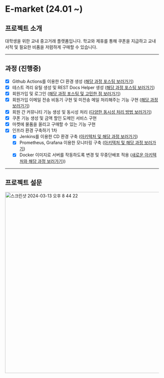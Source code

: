 # E-market (24.01 ~)

## 프로젝트 소개

대학생을 위한 교내 중고거래 플랫폼입니다.
학교와 제휴를 통해 쿠폰을 지급하고 교내 서적 및 필요한 비품을 저렴하게 구매할 수 있습니다.

--- 

## 과정 (진행중)

- [x] Github Actions를 이용한 CI 환경 생성 ([해당 과정 포스팅 보러가기](https://blog.naver.com/PostView.naver?blogId=sosow0212&logNo=223314392944&categoryNo=152&parentCategoryNo=152&from=thumbnailList))
- [x] 테스트 격리 유틸 생성 및 REST Docs Helper 생성 ([해당 과정 포스팅 보러가기](https://blog.naver.com/PostView.naver?blogId=sosow0212&logNo=223315262688&categoryNo=152&parentCategoryNo=152&from=thumbnailList))
- [x] 회원가입 및 로그인 ([해당 과정 포스팅 및 고민한 점 보러가기](https://blog.naver.com/PostView.naver?blogId=sosow0212&logNo=223317675973&categoryNo=152&parentCategoryNo=152&from=thumbnailList))
- [x] 회원가입 이메일 전송 비동기 구현 및 미전송 메일 처리해주는 기능 구현 ([해당 과정 보러가기](https://blog.naver.com/PostView.naver?blogId=sosow0212&logNo=223322476947&categoryNo=152&parentCategoryNo=152&from=thumbnailList))
- [x] 회원 간 커뮤니티 기능 생성 및 동시성 처리 ([다양한 동시성 처리 방법 보러가기](https://blog.naver.com/PostView.naver?blogId=sosow0212&logNo=223328710499&categoryNo=152&parentCategoryNo=152&from=thumbnailList))
- [x] 쿠폰 기능 생성 및 금액 할인 도메인 서비스 구현
- [x] 마켓에 물품을 올리고 구매할 수 있는 기능 구현
- [x] 인프라 환경 구축하기 1차
  - [x] Jenkins를 이용한 CD 환경 구축 ([아키텍처 및 해당 과정 보러가기](https://blog.naver.com/PostView.naver?blogId=sosow0212&logNo=223369462311&categoryNo=152&parentCategoryNo=152&from=thumbnailList))
  - [x] Prometheus, Grafana 이용한 모니터링 구축 ([아키텍처 및 해당 과정 보러가기](https://blog.naver.com/PostView.naver?blogId=sosow0212&logNo=223369973401&categoryNo=161&parentCategoryNo=152&viewDate=&currentPage=1&postListTopCurrentPage=1&from=thumbnailList&userTopListOpen=true&userTopListCount=5&userTopListManageOpen=false&userTopListCurrentPage=1))
  - [x] Docker 이미지로 서버를 작동하도록 변경 및 무중단배포 적용 ([새로운 아키텍처와 해당 과정 보러가기](https://blog.naver.com/PostView.naver?blogId=sosow0212&logNo=223371181808&categoryNo=161&parentCategoryNo=152&viewDate=&currentPage=1&postListTopCurrentPage=1&from=thumbnailList&userTopListOpen=true&userTopListCount=5&userTopListManageOpen=false&userTopListCurrentPage=1)))

---

## 프로젝트 설문

<img width="592" alt="스크린샷 2024-03-13 오후 8 44 22" src="https://github.com/sosow0212/2024-electronic-market/assets/63213487/0e01419e-841b-4373-befd-550660d435d9">
